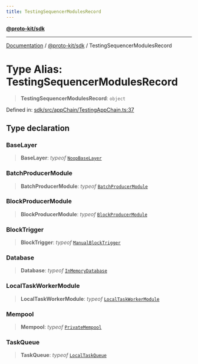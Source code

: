 ```yaml
---
title: TestingSequencerModulesRecord
---
```


[**@proto-kit/sdk**](../README.md)

***

[Documentation](../../../README.md) / [@proto-kit/sdk](../README.md) / TestingSequencerModulesRecord

# Type Alias: TestingSequencerModulesRecord

> **TestingSequencerModulesRecord**: `object`

Defined in: [sdk/src/appChain/TestingAppChain.ts:37](https://github.com/proto-kit/framework/blob/4d6b3b6da51b3edee0fbf25ce72c1f59ec61e891/packages/sdk/src/appChain/TestingAppChain.ts#L37)

## Type declaration

### BaseLayer

> **BaseLayer**: *typeof* [`NoopBaseLayer`](../../sequencer/classes/NoopBaseLayer.md)

### BatchProducerModule

> **BatchProducerModule**: *typeof* [`BatchProducerModule`](../../sequencer/classes/BatchProducerModule.md)

### BlockProducerModule

> **BlockProducerModule**: *typeof* [`BlockProducerModule`](../../sequencer/classes/BlockProducerModule.md)

### BlockTrigger

> **BlockTrigger**: *typeof* [`ManualBlockTrigger`](../../sequencer/classes/ManualBlockTrigger.md)

### Database

> **Database**: *typeof* [`InMemoryDatabase`](../../sequencer/classes/InMemoryDatabase.md)

### LocalTaskWorkerModule

> **LocalTaskWorkerModule**: *typeof* [`LocalTaskWorkerModule`](../../sequencer/classes/LocalTaskWorkerModule.md)

### Mempool

> **Mempool**: *typeof* [`PrivateMempool`](../../sequencer/classes/PrivateMempool.md)

### TaskQueue

> **TaskQueue**: *typeof* [`LocalTaskQueue`](../../sequencer/classes/LocalTaskQueue.md)
